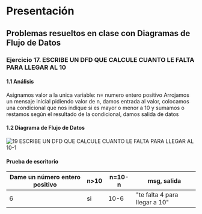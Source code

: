 # Presentación
## Problemas resueltos en clase con Diagramas de Flujo de Datos
### Ejercicio 17. ESCRIBE UN DFD QUE CALCULE CUANTO LE FALTA PARA LLEGAR AL 10
#### 1.1 Análisis
Asignamos valor a la unica variable:
n= numero entero positivo
Arrojamos un mensaje inicial pidiendo valor de n, damos entrada al valor, colocamos una condicional que nos indique si es mayor o menor a 10 y sumamos o restamos según el resultado de la condicional, damos salida de datos

#### 1.2 Diagrama de Flujo de Datos

![19  ESCRIBE UN DFD QUE CALCULE CUANTO LE FALTA PARA LLEGAR AL 10-1](https://user-images.githubusercontent.com/112590329/191184570-910c28e2-409f-4377-91ab-55527d6d5ae9.png)

#### Prueba de escritorio
| Dame un número entero positivo | n>10| n=10-n  | msg, salida                   |
|--------------------------------|-----|---------|-------------------------------|
| 6                              | si  | 10-6    | "te falta 4 para llegar a 10" |

